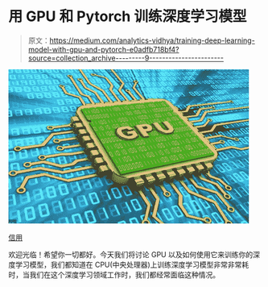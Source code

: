 # 用 GPU 和 Pytorch 训练深度学习模型

> 原文：<https://medium.com/analytics-vidhya/training-deep-learning-model-with-gpu-and-pytorch-e0adfb718bf4?source=collection_archive---------9----------------------->

![](img/0f585248ff9e338d7cd3d4708bfc7c14.png)

[信用](https://6lli539m39y3hpkelqsm3c2fg-wpengine.netdna-ssl.com/wp-content/uploads/2018/03/gpu-circuit-green_shutterstock_576941419_700x-675x380.jpg)

欢迎光临！希望你一切都好。今天我们将讨论 GPU 以及如何使用它来训练你的深度学习模型，我们都知道在 CPU(中央处理器)上训练深度学习模型非常非常耗时，当我们在这个深度学习领域工作时，我们都经常面临这种情况。